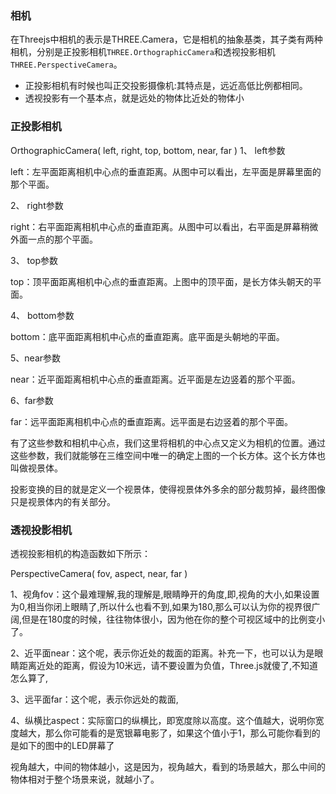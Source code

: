 ### 相机
在Threejs中相机的表示是THREE.Camera，它是相机的抽象基类，其子类有两种相机，分别是正投影相机`THREE.OrthographicCamera`和透视投影相机`THREE.PerspectiveCamera`。

- 正投影相机有时候也叫正交投影摄像机:其特点是，远近高低比例都相同。
- 透视投影有一个基本点，就是远处的物体比近处的物体小

### 正投影相机

OrthographicCamera( left, right, top, bottom, near, far )
1、 left参数

left：左平面距离相机中心点的垂直距离。从图中可以看出，左平面是屏幕里面的那个平面。

2、 right参数

right：右平面距离相机中心点的垂直距离。从图中可以看出，右平面是屏幕稍微外面一点的那个平面。

3、 top参数

top：顶平面距离相机中心点的垂直距离。上图中的顶平面，是长方体头朝天的平面。

4、 bottom参数

bottom：底平面距离相机中心点的垂直距离。底平面是头朝地的平面。

5、near参数

near：近平面距离相机中心点的垂直距离。近平面是左边竖着的那个平面。

6、far参数

far：远平面距离相机中心点的垂直距离。远平面是右边竖着的那个平面。

有了这些参数和相机中心点，我们这里将相机的中心点又定义为相机的位置。通过这些参数，我们就能够在三维空间中唯一的确定上图的一个长方体。这个长方体也叫做视景体。

投影变换的目的就是定义一个视景体，使得视景体外多余的部分裁剪掉，最终图像只是视景体内的有关部分。

### 透视投影相机

透视投影相机的构造函数如下所示：

PerspectiveCamera( fov, aspect, near, far )

1、视角fov：这个最难理解,我的理解是,眼睛睁开的角度,即,视角的大小,如果设置为0,相当你闭上眼睛了,所以什么也看不到,如果为180,那么可以认为你的视界很广阔,但是在180度的时候，往往物体很小，因为他在你的整个可视区域中的比例变小了。

2、近平面near：这个呢，表示你近处的裁面的距离。补充一下，也可以认为是眼睛距离近处的距离，假设为10米远，请不要设置为负值，Three.js就傻了,不知道怎么算了,

3、远平面far：这个呢，表示你远处的裁面,

4、纵横比aspect：实际窗口的纵横比，即宽度除以高度。这个值越大，说明你宽度越大，那么你可能看的是宽银幕电影了，如果这个值小于1，那么可能你看到的是如下的图中的LED屏幕了

视角越大，中间的物体越小，这是因为，视角越大，看到的场景越大，那么中间的物体相对于整个场景来说，就越小了。